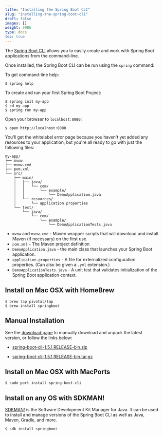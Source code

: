 ```yaml
---
title: "Installing the Spring Boot CLI"
slug: "installing-the-spring-boot-cli"
draft: false
images: []
weight: 9986
type: docs
toc: true
---
```


The [Spring Boot CLI](http://docs.spring.io/spring-boot/docs/current/reference/html/getting-started-installing-spring-boot.html#getting-started-installing-the-cli) allows you to easily create and work with Spring Boot applications from the command-line.

Once installed, the Spring Boot CLI can be run using the `spring` command:

To get command-line help:

    $ spring help

To create and run your first Spring Boot Project:

    $ spring init my-app
    $ cd my-app
    $ spring run my-app

Open your browser to `localhost:8080`:

    $ open http://localhost:8080

You'll get the whitelabel error page because you haven't yet added any resources to your application, but you're all ready to go with just the following files:

    my-app/
    ├── mvnw
    ├── mvnw.cmd
    ├── pom.xml
    └── src/
        ├── main/
        │   ├── java/
        │   │   └── com/
        │   │       └── example/
        │   │           └── DemoApplication.java
        │   └── resources/
        │       └── application.properties
        └── test/
            └── java/
                └── com/
                    └── example/
                        └── DemoApplicationTests.java

- `mvnw` and `mvnw.cmd` - Maven wrapper scripts that will download and install Maven (if necessary) on the first use.
- `pom.xml` - The Maven project definition
- `DemoApplication.java` - the main class that launches your Spring Boot application.
- `application.properties` - A file for externalized configuration properties. (Can also be given a `.yml` extension.)
- `DemoApplicationTests.java` - A unit test that validates initialization of the Spring Boot application context.


## Install on Mac OSX with HomeBrew
    $ brew tap pivotal/tap
    $ brew install springboot

## Manual Installation

See the [download page](http://docs.spring.io/spring-boot/docs/current/reference/html/getting-started-installing-spring-boot.html#getting-started-manual-cli-installatio) to manually download and unpack the latest version, or follow the links below:

* [spring-boot-cli-1.5.1.RELEASE-bin.zip](http://repo.spring.io/release/org/springframework/boot/spring-boot-cli/1.5.1.RELEASE/spring-boot-cli-1.5.1.RELEASE-bin.zip)

* [spring-boot-cli-1.5.1.RELEASE-bin.tar.gz](http://repo.spring.io/release/org/springframework/boot/spring-boot-cli/1.5.1.RELEASE/spring-boot-cli-1.5.1.RELEASE-bin.tar.gz)

## Install on Mac OSX with MacPorts
    $ sudo port install spring-boot-cli

## Install on any OS with SDKMAN!
[SDKMAN!](http://sdkman.io/) is the Software Development Kit Manager for Java. It can be used to install and manage versions of the Spring Boot CLI as well as Java, Maven, Gradle, and more.

    $ sdk install springboot

